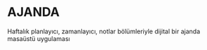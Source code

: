 # AJANDA
Haftalık planlayıcı, zamanlayıcı, notlar bölümleriyle dijital bir ajanda masaüstü uygulaması
